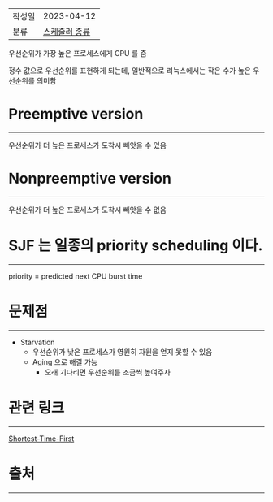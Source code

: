 |               |                       |
|:--------------|:----------------------|
|  작성일          |  2023-04-12  |
|    분류         |   [스케줄러 종류](%EC%8A%A4%EC%BC%80%EC%A4%84%EB%9F%AC%20%EC%A2%85%EB%A5%98.md)                    |

우선순위가 가장 높은 프로세스에게 CPU 를 줌

정수 값으로 우선순위를 표현하게 되는데, 일반적으로 리눅스에서는 작은 수가 높은 우선순위를 의미함

# Preemptive version
---
우선순위가 더 높은 프로세스가 도착시 빼앗을 수 있음

# Nonpreemptive version
---
우선순위가 더 높은 프로세스가 도착시 빼앗을 수 없음

# SJF 는 일종의 priority scheduling 이다.
---
priority = predicted next CPU burst time

# 문제점
---
- Starvation
	- 우선순위가 낮은 프로세스가 영원히 자원을 얻지 못할 수 있음
	 - Aging 으로 해결 가능
		 - 오래 기다리면 우선순위를 조금씩 높여주자

# 관련 링크
---
[Shortest-Time-First](Shortest-Time-First.md)


# 출처
---
